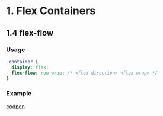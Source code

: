 # 1. Flex Containers

## 1.4 flex-flow
### Usage
```css
.container {
  display: flex;
  flex-flow: row wrap; /* <flex-direction> <flex-wrap> */
}
```

### Example 
[codpen](https://codepen.io/andrius111/pen/jOPJEPX)